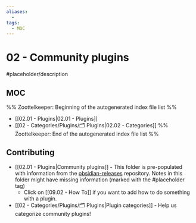 ```yaml
---
aliases:
  -
tags:
  - MOC
---
```


# 02 - Community plugins

#placeholder/description

## MOC

%% Zoottelkeeper: Beginning of the autogenerated index file list  %%
-  [[02.01 - Plugins|02.01 - Plugins]]
-  [[02 - Categories/Plugins/🗂️ Plugins|02.02 - Categories]]
%% Zoottelkeeper: End of the autogenerated index file list  %%

## Contributing

- [[02.01 - Plugins|Community plugins]] - This folder is pre-populated with information from the [obsidian-releases]() repository. Notes in this folder might have missing information (marked with the #placeholder tag) 
	- Click on [[09.02 - How To]] if you want to add how to do something with a plugin.
- [[02 - Categories/Plugins/🗂️ Plugins|Plugin categories]] - Help us categorize community plugins!
